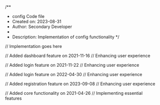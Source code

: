 /**
 * config Code file
 * Created on: 2023-08-31
 * Author: Secondary Developer
 *
 * Description: Implementation of config functionality
 */
 
// Implementation goes here


// Added dashboard feature on 2021-11-16
// Enhancing user experience

// Added login feature on 2021-11-22
// Enhancing user experience

// Added login feature on 2022-04-30
// Enhancing user experience

// Added registration feature on 2023-09-08
// Enhancing user experience

// Added core functionality on 2021-04-26
// Implementing essential features
